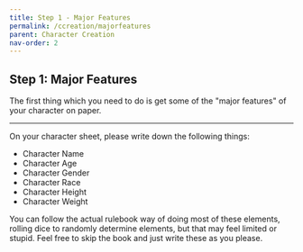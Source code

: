 ```yaml
---
title: Step 1 - Major Features
permalink: /ccreation/majorfeatures
parent: Character Creation
nav-order: 2
---
```


## Step 1: Major Features

The first thing which you need to do is get some of the "major features" of your character on paper.

---

On your character sheet, please write down the following things:

* Character Name
* Character Age
* Character Gender
* Character Race
* Character Height
* Character Weight

You can follow the actual rulebook way of doing most of these elements, rolling dice to randomly determine elements, but that may feel limited or stupid. Feel free to skip the book and just write these as you please.
